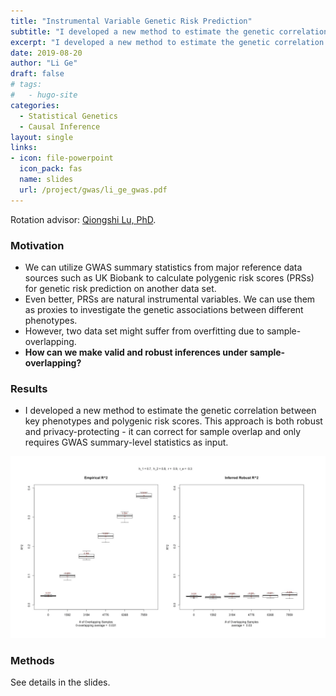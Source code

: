 ```yaml
---
title: "Instrumental Variable Genetic Risk Prediction"
subtitle: "I developed a new method to estimate the genetic correlation between key phenotypes and polygenic risk scores. This approach is both robust and privacy-protecting - it can correct for sample overlap and only requires GWAS summary-level statistics as input."
excerpt: "I developed a new method to estimate the genetic correlation between key phenotypes and polygenic risk scores. This approach is both robust and privacy-protecting - it can correct for sample overlap and only requires GWAS summary-level statistics as input."
date: 2019-08-20
author: "Li Ge"
draft: false
# tags:
#   - hugo-site
categories:
  - Statistical Genetics
  - Causal Inference
layout: single
links:
- icon: file-powerpoint
  icon_pack: fas
  name: slides
  url: /project/gwas/li_ge_gwas.pdf
---
```


Rotation advisor: [Qiongshi Lu, PhD](https://qlu-lab.org/).

### Motivation

* We can utilize GWAS summary statistics from major reference data sources such as UK Biobank to calculate polygenic risk scores (PRSs) for genetic risk prediction on another data set. 
* Even better, PRSs are natural instrumental variables. We can use them as proxies to investigate the genetic associations between different phenotypes. 
* However, two data set might suffer from overfitting due to sample-overlapping. 
* **How can we make valid and robust inferences under sample-overlapping?**

### Results 

* I developed a new method to estimate the genetic correlation between key phenotypes and polygenic risk scores. This approach is both robust and privacy-protecting - it can correct for sample overlap and only requires GWAS summary-level statistics as input.

![Simulation Result](simulation_result.png)

### Methods 

See details in the slides. 
